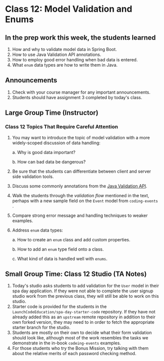 # Class 12: Model Validation and Enums

## In the prep work this week, the students learned

1. How and why to validate model data in Spring Boot.
1. How to use Java Validation API annotations.
1. How to employ good error handling when bad data is entered.
1. What ``enum`` data types are how to write them in Java.

## Announcements

1. Check with your course manager for any important announcements.
1. Students should have assignment 3 completed by today's class.

## Large Group Time (Instructor)

### Class 12 Topics That Require Careful Attention

1. You may want to introduce the topic of model validation with a more widely-scoped discussion of data handling:

   a. Why is good data important?

   b. How can bad data be dangerous?

1. Be sure that the students can differentiate between client and server side validation tools.
1. Discuss some commonly annotations from the [Java Validation API](https://javaee.github.io/javaee-spec/javadocs/javax/validation/constraints/package-summary.html).
1. Walk the students through the *validation flow* mentioned in the text, perhaps with a new sample field on the ``Event`` model from ``coding-events`` .
1. Compare strong error message and handling techniques to weaker examples.
1. Address ``enum`` data types:

   a. How to create an ``enum`` class and add custom properties.

   b. How to add an ``enum`` type field onto a class.

   c. What kind of data is handled well with ``enums``.

## Small Group Time: Class 12 Studio (TA Notes)

1. Today's studio asks students to add validation for the ``User`` model in their spa day application. If they were not able to complete the user signup studio work from the previous class, they will still be able to work on this studio.
1. Starter code is provided for the students in the ``LaunchCodeEducation/spa-day-starter-code`` repository. If they have not already added this as an ``upstream`` remote repository in addition to their own forked version, they may need to in order to fetch the appropriate starter branch for the studio.
1. Students are mostly on their own to decide what their form validation should look like, although most of the work resembles the tasks we 
demonstrate in the in-book ``codeing-events`` examples. 
1. For those students who try the Bonus Mission, try talking with them about the relative merits of each password checking method. 

